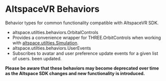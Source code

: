# AltspaceVR Behaviors
Behavior types for common functionality compatible with AltspaceVR SDK.

* altspace.utilties.behaviors.OrbitalControls
 * Provides a convenience wrapper for THREE.OrbitControls when working with [altspace.utilties.Simulation](https://altspacevr.github.io/AltspaceSDK/doc/module-altspace_utilities.Simulation.html).
* altspace.utilties.behaviors.UserEvents
 * Subscribes to avatar and user preference update events for a given list of users.
been updated.

**Please be aware that these behaviors may become deprecated over time as the Altspace SDK changes and new functionality is introduced.**
